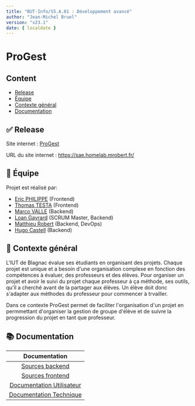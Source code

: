 ```yaml
---
title: "BUT-Info/S5.A.01 : Développement avancé"
author: "Jean-Michel Bruel"
version: "v23.1"
date: { localdate }
---
```


# ProGest



## Content

- [Release](#-release)
- [Équipe](#-équipe)
- [Contexte général](#-contexte-général)
- [Documentation](#-documentation)

## ✅ Release

Site internet : [ProGest](https://sae.homelab.mrobert.fr/) 

URL du site internet : https://sae.homelab.mrobert.fr/

## 👥 Équipe

Projet est réalisé par:

- [Eric PHILIPPE](https://github.com/Eric-Philippe) (Frontend)
- [Thomas TESTA](https://github.com/SkyFriz) (Frontend)
- [Marco VALLE](https://github.com/Stemon8) (Backend)
- [Loan Gayrard](https://github.com/Sonixray) (SCRUM Master, Backend)
- [Matthieu Robert](https://github.com/matthieurobert) (Backend, DevOps)
- [Hugo Castell](https://github.com/Hugo-CASTELL) (Backend)

## 📕 Contexte général

L'IUT de Blagnac évalue ses étudiants en organisant des projets. Chaque projet est unique et a besoin d'une organisation complexe en fonction des compétences à évaluer, des professeurs et des élèves. Pour organiser un projet et avoir le suivi du projet chaque professeur à ça méthode, ses outils, qu'il a cherché avant de la partager aux élèves. Un élève doit donc s'adapter aux méthodes du professeur pour commencer à trvailler.

Dans ce contexte ProGest permet de faciliter l'organisation d'un projet en permmettant d'organiser la gestion de groupe d'élève et de suivre la progression du projet en tant que professeur.

## 📚 Documentation

| Documentation                                 |
|:---------------:                              |
| [Sources backend](./backend)                  |
| [Sources frontend](./frontend)                |
| [Documentation Utilisateur](./documentation)  |
| [Documentation Technique](./documentation)    |